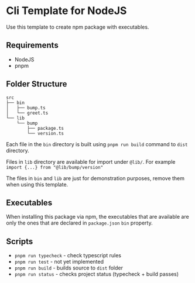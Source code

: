 # Cli Template for NodeJS

Use this template to create npm package with executables.

## Requirements

- NodeJS
- pnpm

## Folder Structure

```
src
├── bin
│   ├── bump.ts
│   └── greet.ts
└── lib
    └── bump
        ├── package.ts
        └── version.ts
```

Each file in the `bin` directory is built using `pnpm run build` command to `dist` directory.

Files in `lib` directory are available for import under `@lib/`. For example `import {...} from "@lib/bump/version"`

The files in `bin` and `lib` are just for demonstration purposes, remove them when using this template.

## Executables

When installing this package via npm, the executables that are available are only the ones that are declared in `package.json` `bin` property.

## Scripts

- `pnpm run typecheck` - check typescript rules
- `pnpm run test` - not yet implemented
- `pnpm run build` - builds source to `dist` folder
- `pnpm run status` - checks project status (typecheck + build passes)
